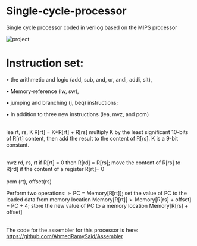 # Single-cycle-processor
Single cycle processor coded in verilog based on the MIPS processor

![project](https://hackaday.com/wp-content/uploads/2017/05/riscarch_featured.png?w=800)

# Instruction set:

• the arithmetic and logic (add, sub, and, or, andi, addi, slt),

• Memory-reference (lw, sw),

• jumping and branching (j, beq) instructions;

• In addition to three new instructions (lea, mvz, and pcm) <br><br>

lea rt, rs, K
R[rt] = K*R[rt] + R[rs] 
multiply K by the least significant 10-bits of R[rt] content, then add the result to the content of R[rs]. 
K is a 9-bit constant. <br><br>

mvz rd, rs, rt 
if R[rt] = 0 then R[rd] = R[rs]; move the content of R[rs] to
R[rd] if the content of a register R[rt]= 0 <br><br>
pcm (rt), offset(rs) 

Perform two operations:
➢ PC = Memory[R[rt]]; set the value of PC to the loaded data from
memory location Memory[R[rt]]
➢ Memory[R[rs] + offset] = PC + 4; store the new value of
PC to a memory location Memory[R[rs] + offset] <br><br>

The code for the assembler for this processor is here:
https://github.com/AhmedRamySaid/Assembler
